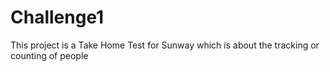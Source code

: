# Challenge1
 This project is a Take Home Test for Sunway which is about the tracking or counting of people
